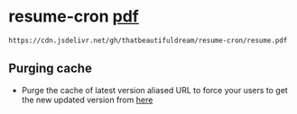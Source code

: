 # resume-cron [pdf](https://cdn.jsdelivr.net/gh/thatbeautifuldream/resume-cron/resume.pdf)

```bash
https://cdn.jsdelivr.net/gh/thatbeautifuldream/resume-cron/resume.pdf
```

## Purging cache 

- Purge the cache of latest version aliased URL to force your users to get the new updated version from [here](https://www.jsdelivr.com/tools/purge)

